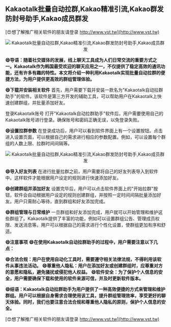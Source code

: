 ## **Kakaotalk批量自动拉群,Kakao精准引流,Kakao群发防封号助手,Kakao成员群发**

[😍想了解推广相关软件的朋友请登录 http://www.vst.tw](http://www.vst.tw)

 <center><img src="https://vst.tw/MP4/tuiguang/png/4.png" alt="Kakaotalk批量自动拉群,Kakao精准引流,Kakao群发防封号助手,Kakao成员群发"></center>

**😄导语：随着社交媒体的发展，线上聊天工具成为人们日常交流的重要方式之一。Kakaotalk作为韩国最受欢迎的聊天应用之一，不仅提供了稳定高效的通讯功能，还有许多有趣的特性。本文将介绍一种利用Kakaotalk实现批量自动拉群的便捷方法，为用户提供更高效的群组管理体验。**

**😄下载并安装相关软件**
首先，用户需要下载并安装一款名为"Kakaotalk自动拉群助手"的软件。该软件是第三方开发的辅助工具，可以帮助用户在Kakaotalk上快速创建群组，并批量添加好友。

登录Kakaotalk账号
打开"Kakaotalk自动拉群助手"软件后，用户需要使用自己的Kakaotalk账号进行登录。确保账号和密码正确无误，以免登录失败。

**😄设置拉群参数**
在登录成功后，用户可以看到软件界面上有一个设置按钮。点击进入设置页面，可以根据自己的需求进行相应的参数配置。例如，可以设置每个群组的人数上限、拉群时间间隔等。

 <center><img src="https://vst.tw/MP4/tuiguang/png/7.png" alt="Kakaotalk批量自动拉群,Kakao精准引流,Kakao群发防封号助手,Kakao成员群发"></center>

**😄导入好友列表**
在进行批量拉群之前，用户需要将自己的好友列表导入到软件中。这样软件才能根据用户设定的规则进行快速添加好友。

**😄创建群组并添加好友**
设置完毕后，用户可以点击软件界面上的"开始拉群"按钮，软件会自动根据用户设定的规则创建群组，并按照一定时间间隔批量添加好友。用户只需耐心等待，直到群组和好友添加完成。

**😄群组管理与日常维护**
一旦群组和好友添加完成，用户就可以开始管理和维护这些群组了。Kakaotalk提供了丰富的功能，例如可以设置群组公告、管理成员权限、发送消息等。用户可以根据自己的需求进行个性化设置，使群组更加有序和舒适。

**😄注意事项**
**😄在使用Kakaotalk自动拉群助手的过程中，用户需要注意以下几点：**

**😄合法合规：用户在使用自动化工具时，需要遵守相关法律法规，不得利用该软件从事违法活动。**
**😄尊重他人隐私：用户在添加好友或创建群组时，应尊重对方的意愿和隐私，避免骚扰或侵犯他人权益。**
**😄软件安全：为了保护个人信息的安全，用户需要确保下载和使用的软件来源可信，并及时更新软件版本。**

**😄结语：Kakaotalk自动拉群助手为用户提供了一种高效便捷的方式来管理和维护群组。用户可以根据自身需求合理使用该工具，提升群组管理效率，享受更好的聊天体验。同时，我们也要注意合法合规和尊重他人隐私的原则，保护个人信息的安全。**

[😍想了解推广相关软件的朋友请登录 http://www.vst.tw](http://www.vst.tw)




